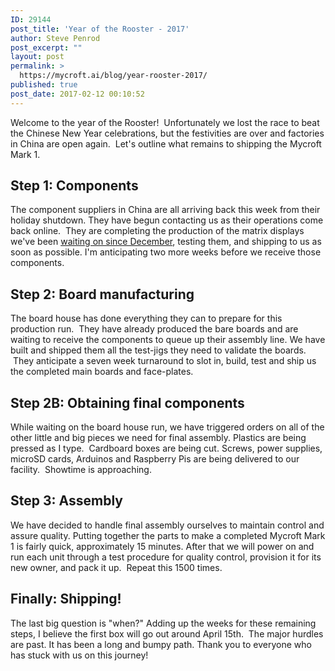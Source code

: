 ```yaml
---
ID: 29144
post_title: 'Year of the Rooster - 2017'
author: Steve Penrod
post_excerpt: ""
layout: post
permalink: >
  https://mycroft.ai/blog/year-rooster-2017/
published: true
post_date: 2017-02-12 00:10:52
---
```

Welcome to the year of the Rooster!  Unfortunately we lost the race to beat the Chinese New Year celebrations, but the festivities are over and factories in China are open again.  Let's outline what remains to shipping the Mycroft Mark 1.
<h2>Step 1: Components</h2>
The component suppliers in China are all arriving back this week from their holiday shutdown. They have begun contacting us as their operations come back online.  They are completing the production of the matrix displays we've been <a href="https://mycroft.ai/the-good-the-bad-and-the-ugly-shipping-update/">waiting on since December</a>, testing them, and shipping to us as soon as possible. I'm anticipating two more weeks before we receive those components.
<h2>Step 2: Board manufacturing</h2>
The board house has done everything they can to prepare for this production run.  They have already produced the bare boards and are waiting to receive the components to queue up their assembly line. We have built and shipped them all the test-jigs they need to validate the boards.  They anticipate a seven week turnaround to slot in, build, test and ship us the completed main boards and face-plates.
<h2>Step 2B: Obtaining final components</h2>
While waiting on the board house run, we have triggered orders on all of the other little and big pieces we need for final assembly. Plastics are being pressed as I type.  Cardboard boxes are being cut. Screws, power supplies, microSD cards, Arduinos and Raspberry Pis are being delivered to our facility.  Showtime is approaching.
<h2>Step 3: Assembly</h2>
We have decided to handle final assembly ourselves to maintain control and assure quality. Putting together the parts to make a completed Mycroft Mark 1 is fairly quick, approximately 15 minutes. After that we will power on and run each unit through a test procedure for quality control, provision it for its new owner, and pack it up.  Repeat this 1500 times.
<h2>Finally: Shipping!</h2>
The last big question is "when?" Adding up the weeks for these remaining steps, I believe the first box will go out around April 15th.  The major hurdles are past. It has been a long and bumpy path. Thank you to everyone who has stuck with us on this journey!